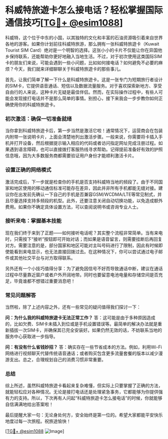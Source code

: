 # 科威特旅遊卡怎么接电话？轻松掌握国际通信技巧[[TG💪+ @esim1088](https://t.me/s/esim1088)]

科威特，这个位于中东的小国，以其独特的文化和丰富的石油资源吸引着来自世界各地的游客。如果你计划前往科威特旅游，那么拥有一张科威特旅遊卡（Kuwait Tourist SIM Card）绝对是一个明智的选择。这张小小的卡片不仅能让你在异国他乡保持联系，还能帮助你更好地融入当地生活。不过，对于初次使用这类国际SIM卡的朋友们来说，可能会遇到一些小问题，比如如何接电话？如何避免不必要的麻烦？今天，我们就来详细聊聊关于科威特旅遊卡的那些事儿。

首先，让我们简单了解一下什么是科威特旅遊卡。这是一张专门为短期旅行者设计的SIM卡，它提供语音通话、短信以及数据流量服务。对于喜欢探索新地方、享受自由行的人来说，这种卡片无疑是最佳伴侣。然而，在实际操作过程中，有些人可能会发现接打电话并不是那么简单的事情。别担心，接下来我会一步步教你如何正确使用你的科威特旅遊卡。

### 初次激活：确保一切准备就绪

当你拿到科威特旅遊卡后，第一步当然是激活它啦！通常情况下，运营商会在包装内附带一张说明卡片，上面会清楚地列出激活步骤。一般来说，你需要将卡插入手机并打开设备，然后根据提示输入相应的代码或者访问指定网址完成注册过程。如果遇到语言障碍，也可以直接拨打客服热线寻求帮助。记得提前准备好有效的护照信息哦，因为大多数服务商都需要验证用户身份才能顺利激活卡片。

### 设置正确的网络模式

激活完成后，下一步就是检查你的手机是否支持科威特当地的频段了。由于不同国家和地区使用的移动通信标准可能存在差异，因此并非所有手机都能无缝对接。建议你在出发前先确认一下自己的手机是否兼容GSM/WCDMA/LTE等常见制式，并且尽量选择支持多频段的机型。此外，还要注意关闭自动切换功能，以免造成额外费用。如果你不确定具体设置方法，可以查阅说明书或咨询专业人士。

### 接听来电：掌握基本技能

现在我们终于来到了正题——如何接听电话呢？其实整个流程非常简单。当有来电时，只需按下“接听”按钮即可开始对话；而如果是语音留言，则需要挂断后再回复对方。需要注意的是，部分国家和地区可能对主叫号码进行了限制，因此有时候即使能看到来电显示，也无法直接回拨过去。在这种情况下，你可以尝试通过电子邮件或其他社交平台与对方取得联系。

另外还有一个小技巧值得分享：为了避免因信号不好而导致通话中断，建议在通话过程中尽量靠近窗户或者户外开阔地带。同时也要留意电池电量和存储空间是否充足，毕竟谁都不想错过重要消息吧！

### 常见问题解答

当然啦，除了上述内容之外，还有一些常见的疑问值得我们探讨一下：

**问：为什么我的科威特旅遊卡无法正常工作？**
答：这可能是由于多种原因造成的，比如欠费、SIM卡未插入到位或是手机设置错误等。最简单的解决办法就是重新插拔一次SIM卡，并确保其已完全安装好。如果仍然无效的话，不妨联系当地的服务中心获取进一步指导。

**问：有没有什么省钱妙招？**
答：确实存在一些节省成本的方法。例如，利用Wi-Fi网络进行视频聊天代替传统语音通话；或者购买包含更多流量套餐的版本以减少漫游支出。总之，合理规划自己的消费习惯非常重要。

### 总结

综上所述，虽然科威特旅遊卡看起来复杂难懂，但实际上只要掌握了正确的方法，就能轻松应对各种情况。无论是接打电话还是处理紧急事务，它都能够为你提供强有力的支持。所以，下次再有人问起“科威特旅遊卡怎么接电话”的时候，你就能够自信满满地给出答案啦！

最后提醒大家一句：无论身处何方，安全始终是第一位的。希望大家都能平安快乐地度过每一次旅程。祝旅途愉快！

[[TG💪+ @esim1088](https://t.me/s/esim1088) ![Image](https://i.postimg.cc/4NQfJmqS/Snipaste-2025-05-13-00-14-12.png)]
